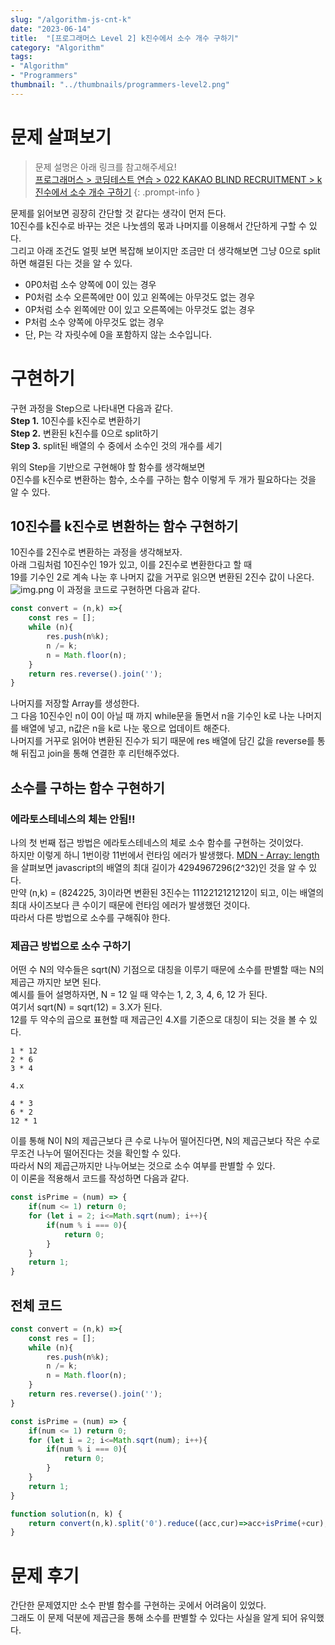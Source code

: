 ```yaml
---
slug: "/algorithm-js-cnt-k"
date: "2023-06-14"
title:  "[프로그래머스 Level 2] k진수에서 소수 개수 구하기"
category: "Algorithm"
tags:
- "Algorithm"
- "Programmers"
thumbnail: "../thumbnails/programmers-level2.png"
---
```


# 문제 살펴보기

> 문제 설명은 아래 링크를 참고해주세요!  
> [프로그래머스 > 코딩테스트 연습 > 022 KAKAO BLIND RECRUITMENT > k진수에서 소수 개수 구하기](https://school.programmers.co.kr/learn/courses/30/lessons/92335#)
{: .prompt-info }

문제를 읽어보면 굉장히 간단할 것 같다는 생각이 먼저 든다.  
10진수를 k진수로 바꾸는 것은 나눗셈의 몫과 나머지를 이용해서 간단하게 구할 수 있다.  
그리고 아래 조건도 얼핏 보면 복잡해 보이지만 조금만 더 생각해보면 그냥 0으로 split하면 해결된 다는 것을 알 수 있다.   
- 0P0처럼 소수 양쪽에 0이 있는 경우 
- P0처럼 소수 오른쪽에만 0이 있고 왼쪽에는 아무것도 없는 경우 
- 0P처럼 소수 왼쪽에만 0이 있고 오른쪽에는 아무것도 없는 경우 
- P처럼 소수 양쪽에 아무것도 없는 경우 
- 단, P는 각 자릿수에 0을 포함하지 않는 소수입니다.
  
# 구현하기
구현 과정을 Step으로 나타내면 다음과 같다.  
**Step 1.** 10진수를 k진수로 변환하기  
**Step 2.** 변환된 k진수를 0으로 split하기  
**Step 3.** split된 배열의 수 중에서 소수인 것의 개수를 세기  

위의 Step을 기반으로 구현해야 할 함수를 생각해보면  
0진수를 k진수로 변환하는 함수, 소수를 구하는 함수 이렇게 두 개가 필요하다는 것을 알 수 있다.  
## 10진수를 k진수로 변환하는 함수 구현하기
10진수를 2진수로 변환하는 과정을 생각해보자.  
아래 그림처럼 10진수인 19가 있고, 이를 2진수로 변환한다고 할 때  
19를 기수인 2로 계속 나눈 후 나머지 값을 거꾸로 읽으면 변환된 2진수 값이 나온다.  
![img.png](/assets/img/2023-06-14-15:30-Programmers-k/img.png)
이 과정을 코드로 구현하면 다음과 같다.  
```javascript
const convert = (n,k) =>{
    const res = [];
    while (n){
        res.push(n%k);
        n /= k;
        n = Math.floor(n);
    }
    return res.reverse().join('');
}
```
나머지를 저장할 Array를 생성한다.  
그 다음 10진수인 n이 0이 아닐 때 까지 while문을 돌면서 n을 기수인 k로 나눈 나머지를 배열에 넣고, n값은 n을 k로 나눈 몫으로 업데이트 해준다.  
나머지를 거꾸로 읽어야 변환된 진수가 되기 때문에 res 배열에 담긴 값을 reverse를 통해 뒤집고 join을 통해 연결한 후 리턴해주었다.  

## 소수를 구하는 함수 구현하기  
### 에라토스테네스의 체는 안됨!!
나의 첫 번째 접근 방법은 에라토스테네스의 체로 소수 함수를 구현하는 것이었다.  
하지만 이렇게 하니 1번이랑 11번에서 런타임 에러가 발생했다.
[MDN - Array: length](https://developer.mozilla.org/ko/docs/Web/JavaScript/Reference/Global_Objects/Array/length#%EC%84%A4%EB%AA%85)
을 살펴보면 javascript의 배열의 최대 길이가 4294967296(2^32)인 것을 알 수 있다.  
만약 (n,k) = (824225, 3)이라면 변환된 3진수는 1112212121212이 되고, 이는 배열의 최대 사이즈보다 큰 수이기 때문에 런타임 에러가 발생했던 것이다.  
따라서 다른 방법으로 소수를 구해줘야 한다.  
### 제곱근 방법으로 소수 구하기
어떤 수 N의 약수들은 sqrt(N) 기점으로 대칭을 이루기 때문에 소수를 판별할 때는 N의 제곱근 까지만 보면 된다.  
예시를 들어 설명하자면, N = 12 일 때 약수는 1, 2, 3, 4, 6, 12 가 된다.  
여기서 sqrt(N) = sqrt(12) = 3.X가 된다.  
12를 두 약수의 곱으로 표현할 때 제곱근인 4.X를 기준으로 대칭이 되는 것을 볼 수 있다.  
```
1 * 12  
2 * 6  
3 * 4  

4.x

4 * 3  
6 * 2  
12 * 1 
```
이를 통해 N이 N의 제곱근보다 큰 수로 나누어 떨어진다면, N의 제곱근보다 작은 수로 무조건 나누어 떨어진다는 것을 확인할 수 있다.  
따라서 N의 제곱근까지만 나누어보는 것으로 소수 여부를 판별할 수 있다.  
이 이론을 적용해서 코드를 작성하면 다음과 같다.  
```javascript
const isPrime = (num) => {
    if(num <= 1) return 0;
    for (let i = 2; i<=Math.sqrt(num); i++){
        if(num % i === 0){
            return 0;
        }
    }
    return 1;
}
```
## 전체 코드
```javascript
const convert = (n,k) =>{
    const res = [];
    while (n){
        res.push(n%k);
        n /= k;
        n = Math.floor(n);
    }
    return res.reverse().join('');
}

const isPrime = (num) => {
    if(num <= 1) return 0;
    for (let i = 2; i<=Math.sqrt(num); i++){
        if(num % i === 0){
            return 0;
        }
    }
    return 1;
}

function solution(n, k) {
    return convert(n,k).split('0').reduce((acc,cur)=>acc+isPrime(+cur),0);
}
```
# 문제 후기
간단한 문제였지만 소수 판별 함수를 구현하는 곳에서 어려움이 있었다.  
그래도 이 문제 덕분에 제곱근을 통해 소수를 판별할 수 있다는 사실을 알게 되어 유익했다.  
